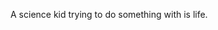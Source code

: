 A science kid trying to do something with is life.

<!---
Nanoscience202/Nanoscience202 is a ✨ special ✨ repository because its `README.md` (this file) appears on your GitHub profile.
You can click the Preview link to take a look at your changes.
--->

